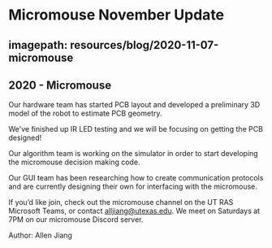 # Micromouse November Update
## imagepath: resources/blog/2020-11-07-micromouse
## 2020 - Micromouse

Our hardware team has started PCB layout and developed a preliminary 3D model of the robot to estimate PCB geometry.

We've finished up IR LED testing and we will be focusing on getting the PCB designed!

Our algorithm team is working on the simulator in order to start developing the micromouse decision making code.

Our GUI team has been researching how to create communication protocols and are currently designing their own for interfacing with the micromouse.

If you’d like join, check out the micromouse channel on the UT RAS Microsoft Teams, or contact [alljiang@utexas.edu](mailto:alljiang@utexas.edu). We meet on Saturdays at 7PM on our micromouse Discord server.

Author: Allen Jiang
